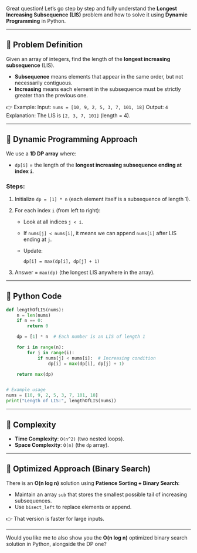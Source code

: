 Great question! Let’s go step by step and fully understand the **Longest Increasing Subsequence (LIS)** problem and how to solve it using **Dynamic Programming** in Python.

---

## 🔹 Problem Definition

Given an array of integers, find the length of the **longest increasing subsequence** (LIS).

* **Subsequence** means elements that appear in the same order, but not necessarily contiguous.
* **Increasing** means each element in the subsequence must be strictly greater than the previous one.

👉 Example:
Input: `nums = [10, 9, 2, 5, 3, 7, 101, 18]`
Output: `4`
Explanation: The LIS is `[2, 3, 7, 101]` (length = 4).

---

## 🔹 Dynamic Programming Approach

We use a **1D DP array** where:

* `dp[i]` = the length of the **longest increasing subsequence ending at index `i`**.

### Steps:

1. Initialize `dp = [1] * n` (each element itself is a subsequence of length 1).
2. For each index `i` (from left to right):

   * Look at all indices `j < i`.
   * If `nums[j] < nums[i]`, it means we can append `nums[i]` after LIS ending at `j`.
   * Update:

     ```
     dp[i] = max(dp[i], dp[j] + 1)
     ```
3. Answer = `max(dp)` (the longest LIS anywhere in the array).

---

## 🔹 Python Code

```python
def lengthOfLIS(nums):
    n = len(nums)
    if n == 0:
        return 0

    dp = [1] * n  # Each number is an LIS of length 1

    for i in range(n):
        for j in range(i):
            if nums[j] < nums[i]:  # Increasing condition
                dp[i] = max(dp[i], dp[j] + 1)

    return max(dp)


# Example usage
nums = [10, 9, 2, 5, 3, 7, 101, 18]
print("Length of LIS:", lengthOfLIS(nums))
```

---

## 🔹 Complexity

* **Time Complexity**: `O(n^2)` (two nested loops).
* **Space Complexity**: `O(n)` (the `dp` array).

---

## 🔹 Optimized Approach (Binary Search)

There is an **O(n log n)** solution using **Patience Sorting + Binary Search**:

* Maintain an array `sub` that stores the smallest possible tail of increasing subsequences.
* Use `bisect_left` to replace elements or append.

👉 That version is faster for large inputs.

---

Would you like me to also show you the **O(n log n)** optimized binary search solution in Python, alongside the DP one?
